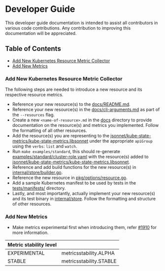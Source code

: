 # Developer Guide 

This developer guide documentation is intended to assist all contributors in various code contributions.
Any contribution to improving this documentation will be appreciated.

## Table of Contents

- [Add New Kubernetes Resource Metric Collector](#add-new-kubernetes-resource-metric-collector)
- [Add New Metrics](#add-new-metrics)

### Add New Kubernetes Resource Metric Collector

The following steps are needed to introduce a new resource and its respective resource metrics.

- Reference your new resource(s) to the [docs/README.md](https://github.com/kubernetes/kube-state-metrics/blob/main/docs/README.md#exposed-metrics).
- Reference your new resource(s) in the [docs/cli-arguments.md](https://github.com/kubernetes/kube-state-metrics/blob/main/docs/cli-arguments.md#available-options) as part of the `--resources` flag.
- Create a new `<name-of-resource>.md` in the [docs](https://github.com/kubernetes/kube-state-metrics/tree/main/docs) directory to provide documentation on the resource(s) and metrics you implemented. Follow the formatting of all other resources.
- Add the resource(s) you are representing to the [jsonnet/kube-state-metrics/kube-state-metrics.libsonnet](https://github.com/kubernetes/kube-state-metrics/blob/main/jsonnet/kube-state-metrics/kube-state-metrics.libsonnet) under the appropriate `apiGroup` using the `verbs`: `list` and `watch`.
- Run `make examples/standard`, this should re-generate [examples/standard/cluster-role.yaml](https://github.com/kubernetes/kube-state-metrics/blob/main/examples/standard/cluster-role.yaml) with the resource(s) added to [jsonnet/kube-state-metrics/kube-state-metrics.libsonnet](https://github.com/kubernetes/kube-state-metrics/blob/main/jsonnet/kube-state-metrics/kube-state-metrics.libsonnet).
- Reference and add build functions for the new resource(s) in [internal/store/builder.go](https://github.com/kubernetes/kube-state-metrics/blob/main/internal/store/builder.go).
- Reference the new resource in [pkg/options/resource.go](https://github.com/kubernetes/kube-state-metrics/blob/main/pkg/options/resource.go).
- Add a sample Kubernetes manifest to be used by tests in the [tests/manifests/](https://github.com/kubernetes/kube-state-metrics/tree/main/tests/manifests) directory.
- Lastly, and most importantly, actually implement your new resource(s) and its test binary in [internal/store](https://github.com/kubernetes/kube-state-metrics/tree/main/internal/store). Follow the formatting and structure of other resources.

### Add New Metrics

- Make metrics experimental first when introducing them, refer [#1910](https://github.com/kubernetes/kube-state-metrics/pull/1910) for more information.

| Metric stability level |                    |
|------------------------|--------------------|
| EXPERIMENTAL           | metricsstability.ALPHA  |
| STABLE                 | metricsstability.STABLE |

